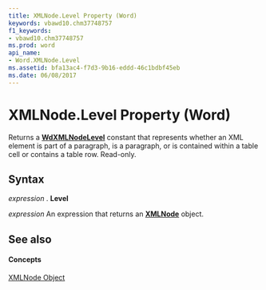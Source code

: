```yaml
---
title: XMLNode.Level Property (Word)
keywords: vbawd10.chm37748757
f1_keywords:
- vbawd10.chm37748757
ms.prod: word
api_name:
- Word.XMLNode.Level
ms.assetid: bfa13ac4-f7d3-9b16-eddd-46c1bdbf45eb
ms.date: 06/08/2017
---
```



# XMLNode.Level Property (Word)

Returns a  **[WdXMLNodeLevel](http://msdn.microsoft.com/library/77480b20-9400-c709-c321-d428d28d6799%28Office.15%29.aspx)** constant that represents whether an XML element is part of a paragraph, is a paragraph, or is contained within a table cell or contains a table row. Read-only.


## Syntax

 _expression_ . **Level**

 _expression_ An expression that returns an **[XMLNode](Word.XMLNode.md)** object.


## See also


#### Concepts


[XMLNode Object](Word.XMLNode.md)

